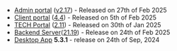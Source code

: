 * [Admin portal](/configs/release-notes/admin) ([v2.17](/configs/release-notes/admin/v2.17)) - Released on 27th of Feb 2025
* [Client portal](/configs/release-notes/portal) ([4.4](/configs/release-notes/portal/v4.4)) - Released on 5th of Feb 2025
* [TECH Portal](/configs/release-notes/tech) ([2.11](/configs/release-notes/tech/v2.11)) - Released on 30th of Jan 2025
* [Backend Server](/configs/release-notes/server)([21.19](/configs/release-notes/server)) - Release on 24th of Feb 2025
* [Desktop App](/configs/release-notes/desktop) **5.3.1** - release on 24th of Sep, 2024

